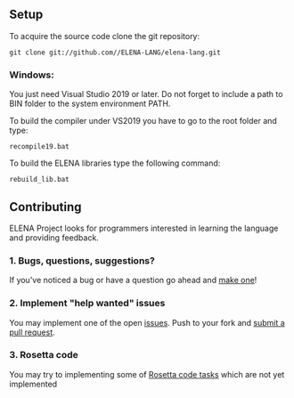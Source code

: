 ## Setup

To acquire the source code clone the git repository:

    git clone git://github.com//ELENA-LANG/elena-lang.git

### Windows:

You just need Visual Studio 2019 or later. Do not forget to include a path to BIN folder to the system environment PATH.

To build the compiler under VS2019 you have to go to the root folder and type:

    recompile19.bat

To build the ELENA libraries type the following command:

    rebuild_lib.bat

## Contributing

ELENA Project looks for programmers interested in learning the language and providing feedback.

### 1. Bugs, questions, suggestions?

If you've noticed a bug or have a question go ahead and [make one](https://github.com/ELENA-LANG/elena-lang/issues/new)!

### 2. Implement "help wanted" issues

You may implement one of the open [issues](https://github.com/ELENA-LANG/elena-lang/labels/help%20wanted).
Push to your fork and [submit a pull request](https://github.com/ELENA-LANG/elena-lang/compare).

### 3. Rosetta code

You may try to implementing some of [Rosetta code tasks](http://rosettacode.org/wiki/Category:Programming_Tasks) 
which are not yet implemented
